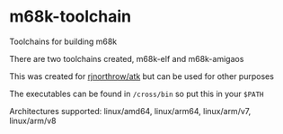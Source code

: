 # m68k-toolchain
Toolchains for building m68k

There are two toolchains created, m68k-elf and m68k-amigaos

This was created for [rjnorthrow/atk](https://github.com/rjnorthrow/atk) but can be used for other purposes

The executables can be found in `/cross/bin` so put this in your `$PATH`

Architectures supported: linux/amd64, linux/arm64, linux/arm/v7, linux/arm/v8
